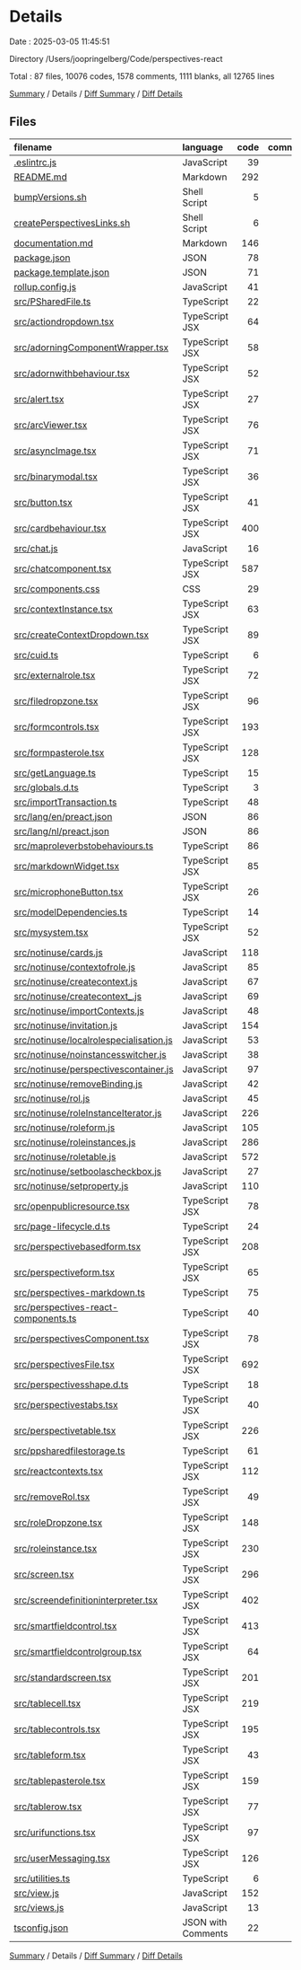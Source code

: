 # Details

Date : 2025-03-05 11:45:51

Directory /Users/joopringelberg/Code/perspectives-react

Total : 87 files,  10076 codes, 1578 comments, 1111 blanks, all 12765 lines

[Summary](results.md) / Details / [Diff Summary](diff.md) / [Diff Details](diff-details.md)

## Files
| filename | language | code | comment | blank | total |
| :--- | :--- | ---: | ---: | ---: | ---: |
| [.eslintrc.js](/.eslintrc.js) | JavaScript | 39 | 1 | 1 | 41 |
| [README.md](/README.md) | Markdown | 292 | 0 | 110 | 402 |
| [bumpVersions.sh](/bumpVersions.sh) | Shell Script | 5 | 5 | 4 | 14 |
| [createPerspectivesLinks.sh](/createPerspectivesLinks.sh) | Shell Script | 6 | 1 | 7 | 14 |
| [documentation.md](/documentation.md) | Markdown | 146 | 0 | 59 | 205 |
| [package.json](/package.json) | JSON | 78 | 0 | 1 | 79 |
| [package.template.json](/package.template.json) | JSON | 71 | 0 | 1 | 72 |
| [rollup.config.js](/rollup.config.js) | JavaScript | 41 | 2 | 1 | 44 |
| [src/PSharedFile.ts](/src/PSharedFile.ts) | TypeScript | 22 | 15 | 4 | 41 |
| [src/actiondropdown.tsx](/src/actiondropdown.tsx) | TypeScript JSX | 64 | 20 | 7 | 91 |
| [src/adorningComponentWrapper.tsx](/src/adorningComponentWrapper.tsx) | TypeScript JSX | 58 | 10 | 8 | 76 |
| [src/adornwithbehaviour.tsx](/src/adornwithbehaviour.tsx) | TypeScript JSX | 52 | 8 | 10 | 70 |
| [src/alert.tsx](/src/alert.tsx) | TypeScript JSX | 27 | 29 | 5 | 61 |
| [src/arcViewer.tsx](/src/arcViewer.tsx) | TypeScript JSX | 76 | 26 | 18 | 120 |
| [src/asyncImage.tsx](/src/asyncImage.tsx) | TypeScript JSX | 71 | 2 | 12 | 85 |
| [src/binarymodal.tsx](/src/binarymodal.tsx) | TypeScript JSX | 36 | 19 | 4 | 59 |
| [src/button.tsx](/src/button.tsx) | TypeScript JSX | 41 | 0 | 3 | 44 |
| [src/cardbehaviour.tsx](/src/cardbehaviour.tsx) | TypeScript JSX | 400 | 88 | 41 | 529 |
| [src/chat.js](/src/chat.js) | JavaScript | 16 | 19 | 6 | 41 |
| [src/chatcomponent.tsx](/src/chatcomponent.tsx) | TypeScript JSX | 587 | 101 | 51 | 739 |
| [src/components.css](/src/components.css) | CSS | 29 | 3 | 7 | 39 |
| [src/contextInstance.tsx](/src/contextInstance.tsx) | TypeScript JSX | 63 | 0 | 7 | 70 |
| [src/createContextDropdown.tsx](/src/createContextDropdown.tsx) | TypeScript JSX | 89 | 20 | 10 | 119 |
| [src/cuid.ts](/src/cuid.ts) | TypeScript | 6 | 6 | 2 | 14 |
| [src/externalrole.tsx](/src/externalrole.tsx) | TypeScript JSX | 72 | 2 | 8 | 82 |
| [src/filedropzone.tsx](/src/filedropzone.tsx) | TypeScript JSX | 96 | 2 | 10 | 108 |
| [src/formcontrols.tsx](/src/formcontrols.tsx) | TypeScript JSX | 193 | 27 | 14 | 234 |
| [src/formpasterole.tsx](/src/formpasterole.tsx) | TypeScript JSX | 128 | 26 | 13 | 167 |
| [src/getLanguage.ts](/src/getLanguage.ts) | TypeScript | 15 | 0 | 3 | 18 |
| [src/globals.d.ts](/src/globals.d.ts) | TypeScript | 3 | 0 | 0 | 3 |
| [src/importTransaction.ts](/src/importTransaction.ts) | TypeScript | 48 | 3 | 3 | 54 |
| [src/lang/en/preact.json](/src/lang/en/preact.json) | JSON | 86 | 0 | 0 | 86 |
| [src/lang/nl/preact.json](/src/lang/nl/preact.json) | JSON | 86 | 0 | 0 | 86 |
| [src/maproleverbstobehaviours.ts](/src/maproleverbstobehaviours.ts) | TypeScript | 86 | 28 | 4 | 118 |
| [src/markdownWidget.tsx](/src/markdownWidget.tsx) | TypeScript JSX | 85 | 30 | 19 | 134 |
| [src/microphoneButton.tsx](/src/microphoneButton.tsx) | TypeScript JSX | 26 | 0 | 5 | 31 |
| [src/modelDependencies.ts](/src/modelDependencies.ts) | TypeScript | 14 | 0 | 1 | 15 |
| [src/mysystem.tsx](/src/mysystem.tsx) | TypeScript JSX | 52 | 0 | 7 | 59 |
| [src/notinuse/cards.js](/src/notinuse/cards.js) | JavaScript | 118 | 65 | 15 | 198 |
| [src/notinuse/contextofrole.js](/src/notinuse/contextofrole.js) | JavaScript | 85 | 4 | 8 | 97 |
| [src/notinuse/createcontext.js](/src/notinuse/createcontext.js) | JavaScript | 67 | 10 | 10 | 87 |
| [src/notinuse/createcontext\_.js](/src/notinuse/createcontext_.js) | JavaScript | 69 | 11 | 10 | 90 |
| [src/notinuse/importContexts.js](/src/notinuse/importContexts.js) | JavaScript | 48 | 1 | 2 | 51 |
| [src/notinuse/invitation.js](/src/notinuse/invitation.js) | JavaScript | 154 | 4 | 15 | 173 |
| [src/notinuse/localrolespecialisation.js](/src/notinuse/localrolespecialisation.js) | JavaScript | 53 | 4 | 6 | 63 |
| [src/notinuse/noinstancesswitcher.js](/src/notinuse/noinstancesswitcher.js) | JavaScript | 38 | 4 | 4 | 46 |
| [src/notinuse/perspectivescontainer.js](/src/notinuse/perspectivescontainer.js) | JavaScript | 97 | 20 | 16 | 133 |
| [src/notinuse/removeBinding.js](/src/notinuse/removeBinding.js) | JavaScript | 42 | 3 | 6 | 51 |
| [src/notinuse/rol.js](/src/notinuse/rol.js) | JavaScript | 45 | 3 | 4 | 52 |
| [src/notinuse/roleInstanceIterator.js](/src/notinuse/roleInstanceIterator.js) | JavaScript | 226 | 22 | 14 | 262 |
| [src/notinuse/roleform.js](/src/notinuse/roleform.js) | JavaScript | 105 | 7 | 12 | 124 |
| [src/notinuse/roleinstances.js](/src/notinuse/roleinstances.js) | JavaScript | 286 | 37 | 20 | 343 |
| [src/notinuse/roletable.js](/src/notinuse/roletable.js) | JavaScript | 572 | 92 | 44 | 708 |
| [src/notinuse/setboolascheckbox.js](/src/notinuse/setboolascheckbox.js) | JavaScript | 27 | 5 | 6 | 38 |
| [src/notinuse/setproperty.js](/src/notinuse/setproperty.js) | JavaScript | 110 | 6 | 14 | 130 |
| [src/openpublicresource.tsx](/src/openpublicresource.tsx) | TypeScript JSX | 78 | 23 | 13 | 114 |
| [src/page-lifecycle.d.ts](/src/page-lifecycle.d.ts) | TypeScript | 24 | 0 | 4 | 28 |
| [src/perspectivebasedform.tsx](/src/perspectivebasedform.tsx) | TypeScript JSX | 208 | 47 | 20 | 275 |
| [src/perspectiveform.tsx](/src/perspectiveform.tsx) | TypeScript JSX | 65 | 30 | 7 | 102 |
| [src/perspectives-markdown.ts](/src/perspectives-markdown.ts) | TypeScript | 75 | 8 | 19 | 102 |
| [src/perspectives-react-components.ts](/src/perspectives-react-components.ts) | TypeScript | 40 | 1 | 1 | 42 |
| [src/perspectivesComponent.tsx](/src/perspectivesComponent.tsx) | TypeScript JSX | 78 | 13 | 14 | 105 |
| [src/perspectivesFile.tsx](/src/perspectivesFile.tsx) | TypeScript JSX | 692 | 72 | 47 | 811 |
| [src/perspectivesshape.d.ts](/src/perspectivesshape.d.ts) | TypeScript | 18 | 8 | 5 | 31 |
| [src/perspectivestabs.tsx](/src/perspectivestabs.tsx) | TypeScript JSX | 40 | 19 | 7 | 66 |
| [src/perspectivetable.tsx](/src/perspectivetable.tsx) | TypeScript JSX | 226 | 17 | 21 | 264 |
| [src/ppsharedfilestorage.ts](/src/ppsharedfilestorage.ts) | TypeScript | 61 | 26 | 17 | 104 |
| [src/reactcontexts.tsx](/src/reactcontexts.tsx) | TypeScript JSX | 112 | 34 | 16 | 162 |
| [src/removeRol.tsx](/src/removeRol.tsx) | TypeScript JSX | 49 | 1 | 5 | 55 |
| [src/roleDropzone.tsx](/src/roleDropzone.tsx) | TypeScript JSX | 148 | 26 | 16 | 190 |
| [src/roleinstance.tsx](/src/roleinstance.tsx) | TypeScript JSX | 230 | 16 | 18 | 264 |
| [src/screen.tsx](/src/screen.tsx) | TypeScript JSX | 296 | 33 | 33 | 362 |
| [src/screendefinitioninterpreter.tsx](/src/screendefinitioninterpreter.tsx) | TypeScript JSX | 402 | 33 | 15 | 450 |
| [src/smartfieldcontrol.tsx](/src/smartfieldcontrol.tsx) | TypeScript JSX | 413 | 71 | 28 | 512 |
| [src/smartfieldcontrolgroup.tsx](/src/smartfieldcontrolgroup.tsx) | TypeScript JSX | 64 | 49 | 8 | 121 |
| [src/standardscreen.tsx](/src/standardscreen.tsx) | TypeScript JSX | 201 | 27 | 15 | 243 |
| [src/tablecell.tsx](/src/tablecell.tsx) | TypeScript JSX | 219 | 62 | 21 | 302 |
| [src/tablecontrols.tsx](/src/tablecontrols.tsx) | TypeScript JSX | 195 | 29 | 13 | 237 |
| [src/tableform.tsx](/src/tableform.tsx) | TypeScript JSX | 43 | 0 | 4 | 47 |
| [src/tablepasterole.tsx](/src/tablepasterole.tsx) | TypeScript JSX | 159 | 23 | 13 | 195 |
| [src/tablerow.tsx](/src/tablerow.tsx) | TypeScript JSX | 77 | 27 | 7 | 111 |
| [src/urifunctions.tsx](/src/urifunctions.tsx) | TypeScript JSX | 97 | 13 | 13 | 123 |
| [src/userMessaging.tsx](/src/userMessaging.tsx) | TypeScript JSX | 126 | 44 | 19 | 189 |
| [src/utilities.ts](/src/utilities.ts) | TypeScript | 6 | 21 | 2 | 29 |
| [src/view.js](/src/view.js) | JavaScript | 152 | 13 | 13 | 178 |
| [src/views.js](/src/views.js) | JavaScript | 13 | 1 | 4 | 18 |
| [tsconfig.json](/tsconfig.json) | JSON with Comments | 22 | 0 | 1 | 23 |

[Summary](results.md) / Details / [Diff Summary](diff.md) / [Diff Details](diff-details.md)